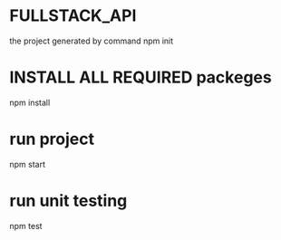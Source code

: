# FULLSTACK_API
the project generated by command npm init

# INSTALL ALL REQUIRED packeges
npm install

# run project 
npm start

# run unit testing
npm test
